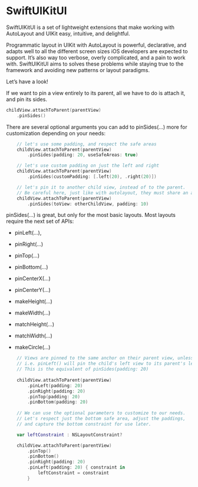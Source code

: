 # SwiftUIKitUI

SwiftUIKitUI is a set of lightweight extensions that make working with AutoLayout and UIKit easy, intuitive, and delightful. 

Programmatic layout in UIKit with AutoLayout is powerful, declarative, and adapts well to all the different screen sizes iOS developers are expected to support. It’s also way too verbose, overly complicated, and a pain to work with. SwiftUIKitUI aims to solves these problems while staying true to the framework and avoiding new patterns or layout paradigms. 

Let’s have a look!

If we want to pin a view entirely to its parent, all we have to do is attach it, and pin its sides. 

```swift
childView.attachToParent(parentView)
    .pinSides()
```

There are several optional arguments you can add to pinSides(...) more for customization depending on your needs:

```swift
    // let's use some padding, and respect the safe areas
    childView.attachToParent(parentView)
        .pinSides(padding: 20, useSafeAreas: true)

    // let's use custom padding on just the left and right
    childView.attachToParent(parentView)
        .pinSides(customPadding: [.left(20), .right(20)])

    // let's pin it to another child view, instead of to the parent.
    // Be careful here, just like with autolayout, they must share an anscestor (parent view)
    childView.attachToParent(parentView)
        .pinSides(toView: otherChildView, padding: 10)
```

pinSides(…) is great, but only for the most basic layouts. Most layouts require the next set of APIs:

* pinLeft(…), 
* pinRight(…)
* pinTop(…)
* pinBottom(…)
* pinCenterX(…)
* pinCenterY(…)

* makeHeight(…)
* makeWidth(…)

* matchHeight(…)
* matchWidth(…)

* makeCircle(…)

```swift
    // Views are pinned to the same anchor on their parent view, unless told otherwise.
    // i.e. pinLeft() will pin the child's left view to its parent's left view.
    // This is the equivalent of pinSides(padding: 20)
    
    childView.attachToParent(parentView)
        .pinLeft(padding: 20)
        .pinRight(padding: 20)
        .pinTop(padding: 20)
        .pinBottom(padding: 20)
        
    // We can use the optional parameters to customize to our needs.
    // Let's respect just the bottom safe area, adjust the paddings,
    // and capture the bottom constraint for use later.

    var leftConstraint : NSLayoutConstraint?

    childView.attachToParent(parentView)
        .pinTop()
        .pinBottom()
        .pinRight(padding: 20)
        .pinLeft(padding: 20) { constraint in
            leftConstraint = constraint
        }
 ```
